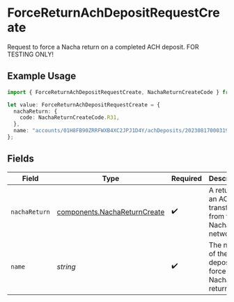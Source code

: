 # ForceReturnAchDepositRequestCreate

Request to force a Nacha return on a completed ACH deposit. FOR TESTING ONLY!

## Example Usage

```typescript
import { ForceReturnAchDepositRequestCreate, NachaReturnCreateCode } from "@apexfintechsolutions/ascend-sdk/models/components";

let value: ForceReturnAchDepositRequestCreate = {
  nachaReturn: {
    code: NachaReturnCreateCode.R31,
  },
  name: "accounts/01H8FB90ZRRFWXB4XC2JPJ1D4Y/achDeposits/20230817000319",
};
```

## Fields

| Field                                                                        | Type                                                                         | Required                                                                     | Description                                                                  | Example                                                                      |
| ---------------------------------------------------------------------------- | ---------------------------------------------------------------------------- | ---------------------------------------------------------------------------- | ---------------------------------------------------------------------------- | ---------------------------------------------------------------------------- |
| `nachaReturn`                                                                | [components.NachaReturnCreate](../../models/components/nachareturncreate.md) | :heavy_check_mark:                                                           | A return on an ACH transfer from the Nacha network.                          |                                                                              |
| `name`                                                                       | *string*                                                                     | :heavy_check_mark:                                                           | The name of the ACH deposit to force a Nacha return on.                      | accounts/01H8FB90ZRRFWXB4XC2JPJ1D4Y/achDeposits/20230817000319               |